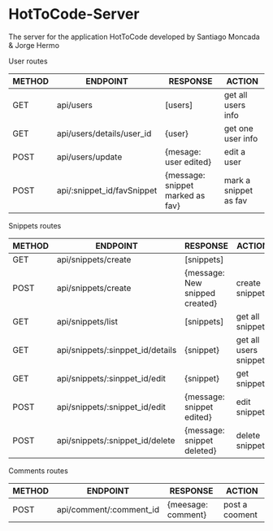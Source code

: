 # HotToCode-Server
 The server for the application HotToCode developed by Santiago Moncada & Jorge Hermo

User routes

| METHOD | ENDPOINT                         | RESPONSE                         | ACTION                |
|--------|----------------------------------|----------------------------------|-----------------------|
| GET    | api/users                        | [users]                          | get all users info    |
| GET    | api/users/details/user_id        | {user}                           | get one user info     |
| POST   | api/users/update                 | {mesage: user edited}            | edit a user           |
| POST   | api/:snippet_id/favSnippet       | {message: snippet marked as fav} | mark a snippet as fav |

Snippets routes

| METHOD | ENDPOINT                         | RESPONSE                         | ACTION                |
|--------|----------------------------------|----------------------------------|-----------------------|
| GET    | api/snippets/create              | [snippets]                       |                       |
| POST   | api/snippets/create              | {message: New snipped created}   | create snippet        |
| GET    | api/snippets/list                | [snippets]                       | get all snippets      |
| GET    | api/snippets/:sinppet_id/details | {snippet}                        | get all users snippet |
| GET    | api/snippets/:sinppet_id/edit    | {snippet}                        | get snippet           |
| POST   | api/snippets/:snippet_id/edit    | {message: snippet edited}        | edit snippet          |
| POST   | api/snippets/:snippet_id/delete  | {message: snippet deleted}       | delete snippet        |

Comments routes

| METHOD | ENDPOINT                         | RESPONSE                         | ACTION                |
|--------|----------------------------------|----------------------------------|-----------------------|
| POST   | api/comment/:comment_id          | {meesage: comment}               | post a cooment        |